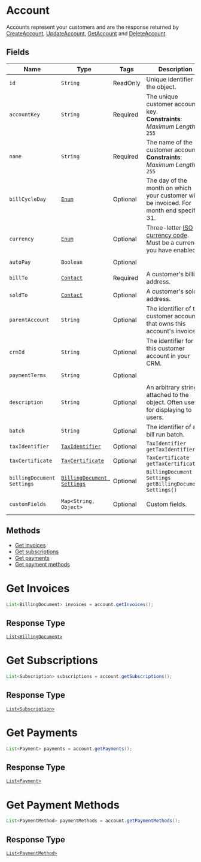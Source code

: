 
# Account

Accounts represent your customers and are the response returned by [CreateAccount](/doc/account-api.md#create-account), [UpdateAccount](/doc/account-api.md#update-account), [GetAccount](/doc/account-api.md#get-account) and [DeleteAccount](/doc/account-api.md#delete-account).


## Fields

| Name | Type | Tags | Description | Getter |
|  --- | --- | --- | --- | --- |
| `id` | `String` | ReadOnly | Unique identifier for the object. | `String getId()` |
| `accountKey` | `String` | Required | The unique customer account key.<br>**Constraints**: *Maximum Length*: `255` | `String getAccountKey()`
| `name` | `String` | Required | The name of the customer account.<br>**Constraints**: *Maximum Length*: `255` | `String getName()`
| `billCycleDay` | [`Enum`](/doc/models/bill-cycle-day.md) | Optional | The day of the month on which your customer will be invoiced. For month end specify 31. | `String getBillCycleDay()`
| `currency` | [`Enum`](/doc/models/currency.md) | Optional | Three-letter [ISO currency code](https://www.iso.org/iso-4217-currency-codes.html). Must be a currency you have enabled. | `String getCurrency()` |
| `autoPay` | `Boolean` | Optional | | `String getAutoPay()` |
| `billTo` | [`Contact`](/doc/models/contact.md) | Required | A customer's billing address. | `Contact getBillTo()` |
| `soldTo` | [`Contact`](/doc/models/contact.md) | Optional | A customer's soldTo address.  | `Contact getSoldTo()` |
| `parentAccount` | `String` | Optional | The identifier of the customer account that owns this account's invoices. | `String getParentAccount()` |
| `crmId` | `String` | Optional | The identifier for this customer account in your CRM. | `String getCrmId()` |
| `paymentTerms` | `String` | Optional |  | `String getPaymentTerms()` |
| `description` | `String` | Optional | An arbitrary string attached to the object. Often useful for displaying to users. | `String getDescription()` |
| `batch` | `String` | Optional | The identifier of a bill run batch. | `String getBatch()` |
| `taxIdentifier` | [`TaxIdentifier`](/doc/models/tax-identifier.md) | Optional | `TaxIdentifier getTaxIdentifier()` |
| `taxCertificate` | [`TaxCertificate`](/doc/models/tax-certificate.md) | Optional | `TaxCertificate getTaxCertificate()` |
| `billingDocument Settings` | [`BillingDocument Settings`](/doc/models/billing-document-settings.md) | Optional | `BillingDocument Settings getBillingDocument Settings()` |
| `customFields` | `Map<String, Object>` | Optional | Custom fields. | `Map<String, Object> getCustomFields()`|

## Methods

* [Get invoices](/doc/models/account.md#get-invoices)
* [Get subscriptions](/doc/models/account.md#get-subscriptions)
* [Get payments](/doc/models/account.md#get-payments)
* [Get payment methods](/doc/models/account.md#get-payment-methods)


# Get Invoices

```java
List<BillingDocument> invoices = account.getInvoices();
```

## Response Type

[`List<BillingDocument>`](/doc/models/billing-document.md)


# Get Subscriptions

```java
List<Subscription> subscriptions = account.getSubscriptions();
```

## Response Type

[`List<Subscription>`](/doc/models/subscription.md)


# Get Payments

```java
List<Payment> payments = account.getPayments();
```

## Response Type

[`List<Payment>`](/doc/models/payment.md)


# Get Payment Methods

```java
List<PaymentMethod> paymentMethods = account.getPaymentMethods();
```

## Response Type

[`List<PaymentMethod>`](/doc/models/payment-method.md)
